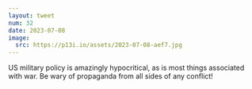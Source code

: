 ```yaml
---
layout: tweet
num: 32
date: 2023-07-08
image:
  src: https://p13i.io/assets/2023-07-08-aef7.jpg
---
```


US military policy is amazingly hypocritical, as is most
things associated with war. Be wary of propaganda from all
sides of any conflict!
